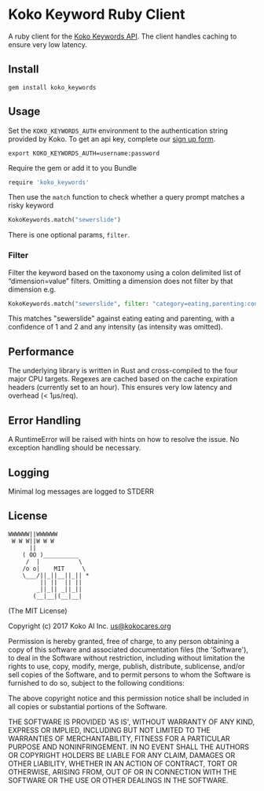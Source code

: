 Koko Keyword Ruby Client
============

A ruby client  for the [Koko Keywords API](https://developers.kokocares.org). The client handles caching to ensure very low latency.

## Install

```
gem install koko_keywords
```

## Usage

Set the `KOKO_KEYWORDS_AUTH` environment to the authentication string provided
by Koko. To get an api key, complete our [sign up form](https://r.kokocares.org/api_signup).

```
export KOKO_KEYWORDS_AUTH=username:password
```

Require the gem or add it to you Bundle

```py
require 'koko_keywords'
```

Then use the `match` function to check whether a query prompt matches a risky
keyword

```py
KokoKeywords.match("sewerslide")
```

There is one optional params, `filter`. 

### Filter
Filter the keyword based on the taxonomy using a colon delimited list of “dimension=value” filters. Omitting a dimension does not filter by that dimension e.g.

```py
KokoKeywords.match("sewerslide", filter: "category=eating,parenting:confidence=1,2")
```

This matches "sewerslide" against eating eating and parenting, with a confidence of 1 and 2 and any intensity (as intensity was omitted).

## Performance
The underlying library is written in Rust and cross-compiled to the four major CPU targets. Regexes are cached based on the cache expiration headers (currently set to an hour). This ensures very low latency and overhead (< 1μs/req).

## Error Handling
A RuntimeError will be raised with hints on how to resolve the issue. No exception handling should be necessary.

## Logging
Minimal log messages are logged to STDERR

## License

```
WWWWWW||WWWWWW
 W W W||W W W
      ||
    ( OO )__________
     /  |           \
    /o o|    MIT     \
    \___/||_||__||_|| *
         || ||  || ||
        _||_|| _||_||
       (__|__|(__|__|
```

(The MIT License)

Copyright (c) 2017 Koko AI Inc. <us@kokocares.org>

Permission is hereby granted, free of charge, to any person obtaining a copy of this software and associated documentation files (the 'Software'), to deal in the Software without restriction, including without limitation the rights to use, copy, modify, merge, publish, distribute, sublicense, and/or sell copies of the Software, and to permit persons to whom the Software is furnished to do so, subject to the following conditions:

The above copyright notice and this permission notice shall be included in all copies or substantial portions of the Software.

THE SOFTWARE IS PROVIDED 'AS IS', WITHOUT WARRANTY OF ANY KIND, EXPRESS OR IMPLIED, INCLUDING BUT NOT LIMITED TO THE WARRANTIES OF MERCHANTABILITY, FITNESS FOR A PARTICULAR PURPOSE AND NONINFRINGEMENT. IN NO EVENT SHALL THE AUTHORS OR COPYRIGHT HOLDERS BE LIABLE FOR ANY CLAIM, DAMAGES OR OTHER LIABILITY, WHETHER IN AN ACTION OF CONTRACT, TORT OR OTHERWISE, ARISING FROM, OUT OF OR IN CONNECTION WITH THE SOFTWARE OR THE USE OR OTHER DEALINGS IN THE SOFTWARE.
